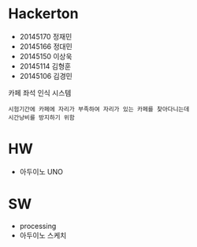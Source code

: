 # Hackerton

- 20145170 정재민
- 20145166 정대민
- 20145150 이상욱
- 20145114 김형훈
- 20145106 김경민

카페 좌석 인식 시스템
```
시험기간에 카페에 자리가 부족하여 자리가 있는 카페를 찾아다니는데 
시간낭비를 방지하기 위함 
```

# HW
- 아두이노 UNO

# SW
- processing
- 아두이노 스케치

